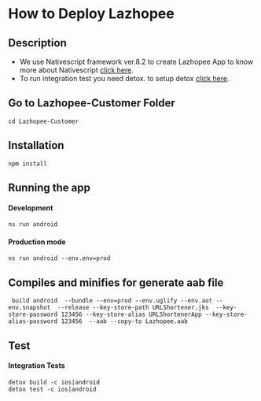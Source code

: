 # How to Deploy Lazhopee

## Description
- We use Nativescript framework ver.8.2 to create Lazhopee App to know more about Nativescript [click here](https://docs.nativescript.org/). 
- To run integration test  you need detox. to setup detox  [click here](https://docs.nativescript.org/plugins/detox.html#install-detox-command-line-tools-detox-cli).

## Go to Lazhopee-Customer Folder
```
cd Lazhopee-Customer
```


## Installation
```
npm install
```

## Running the app

#### Development
```
ns run android
```

#### Production mode
```
ns run android --env.env=prod
```

## Compiles and minifies for  generate aab file
```
 build android  --bundle --env=prod --env.uglify --env.aot --env.snapshot  --release --key-store-path URLShortener.jks  --key-store-password 123456 --key-store-alias URLShortenerApp --key-store-alias-password 123456  --aab --copy-to Lazhopee.aab
```

## Test

####  Integration Tests
```
detox build -c ios|android
detox test -c ios|android
```


